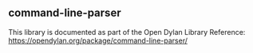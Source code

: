 ## command-line-parser

This library is documented as part of the Open Dylan Library Reference:
https://opendylan.org/package/command-line-parser/
